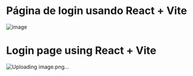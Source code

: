 # Página de login usando React + Vite

![image](https://github.com/cauantt/login-page/assets/131816676/b3f277ce-500a-4754-bc5e-65671e54d98c)


# Login page using React + Vite 

![Uploading image.png…]()

